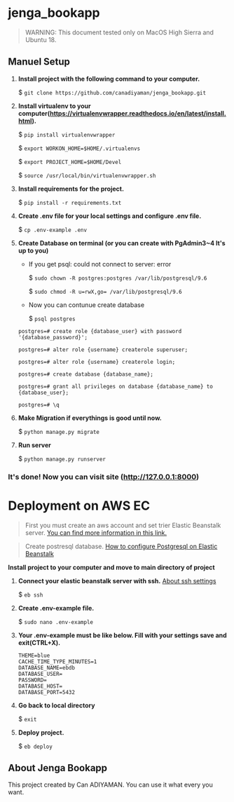 # jenga_bookapp
> WARNING: This document tested only on MacOS High Sierra and Ubuntu 18.
## Manuel Setup

1. **Install project with the following command to your computer.**

	$ `git clone https://github.com/canadiyaman/jenga_bookapp.git`
2. **Install virtualenv to your computer(https://virtualenvwrapper.readthedocs.io/en/latest/install.html).**

    $ `pip install virtualenvwrapper`
    
    $ `export WORKON_HOME=$HOME/.virtualenvs`
    
    $ `export PROJECT_HOME=$HOME/Devel`
    
    $ `source /usr/local/bin/virtualenvwrapper.sh`
 3. **Install requirements for the project.**
 
    $ `pip install -r requirements.txt`
 4. **Create .env file for your local settings and configure .env file.**
 
    $ `cp .env-example .env`
 5. **Create Database on terminal (or you can create with PgAdmin3~4 It's up to you)**
 	 * If you get psql: could not connect to server: error
	 
 	   $ `sudo chown -R postgres:postgres /var/lib/postgresql/9.6`
	   
	   $ `sudo chmod -R u=rwX,go= /var/lib/postgresql/9.6`
	  
	 * Now you can contunue create database
	 
	   $ `psql postgres`
    
    `postgres=# create role {database_user} with password '{database_password}';`
    
    `postgres=# alter role {username} createrole superuser;`
    
    `postgres=# alter role {username} createrole login;`
    
    `postgres=# create database {database_name};`
    
    `postgres=# grant all privileges on database {database_name} to {database_user};`
    
    `postgres=# \q`
 6. **Make Migration if everythings is good until now.**
 
    $ `python manage.py migrate`
 7. **Run server**
 
	 $ `python manage.py runserver`

 ### It's done! Now you can visit site (http://127.0.0.1:8000)
 
# Deployment on AWS EC

> First you must create an aws account and set trier Elastic Beanstalk server.
> [You can find more information in this link.](https://docs.aws.amazon.com/elasticbeanstalk/latest/dg/create-deploy-python-django.html)

> Create postresql database.
> [How to configure Postgresql on Elastic Beanstalk](https://docs.aws.amazon.com/AmazonRDS/latest/UserGuide/CHAP_PostgreSQL.html)

**Install project to your computer and move to main directory of project**

 1. **Connect your elastic beanstalk server with ssh.** [About ssh settings](https://docs.aws.amazon.com/elasticbeanstalk/latest/dg/eb3-ssh.html)
 
	 $ `eb ssh`
	
2. **Create .env-example file.**

	$ `sudo nano .env-example`
3. **Your .env-example must be like below. Fill with your settings save and exit(CTRL+X).**

	  ```
	  THEME=blue
	  CACHE_TIME_TYPE_MINUTES=1
	  DATABASE_NAME=ebdb
	  DATABASE_USER=
	  PASSWORD=
	  DATABASE_HOST=
	  DATABASE_PORT=5432
	  ```
4. **Go back to local directory**

	$ `exit`
5. **Deploy project.**

    $ `eb deploy`
    
    
    
## About Jenga Bookapp
This project created by Can ADIYAMAN. 
You can use it what every you want.
